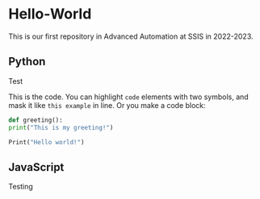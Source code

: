 # Hello-World

This is our first repository in Advanced Automation at SSIS in 2022-2023.

## Python

Test

This is the code. You can highlight ``code`` elements with two symbols, and mask it like ``this example`` in line. Or you make a code block:

``` py
def greeting():
print("This is my greeting!")

Print("Hello world!")
```

## JavaScript

Testing
